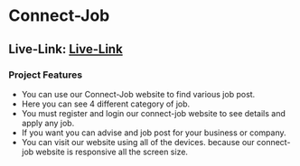 # Connect-Job

## Live-Link: [Live-Link](https://connect-job-server.vercel.app)

### Project Features
- You can use our Connect-Job website to find various job post.
- Here you can see 4 different category of job.
- You must register and login our connect-job website to see details and apply any job.
- If you want you can advise and job post for your business or company.
- You can visit our website using all of the devices. because our connect-job website is responsive all the screen size.